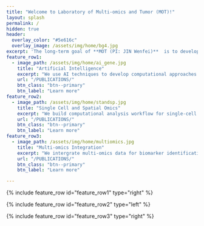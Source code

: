 ```yaml
---
title: "Welcome to Laboratory of Multi-omics and Tumor (MOT)!"
layout: splash
permalink: /
hidden: true
header:
  overlay_color: "#5e616c"
  overlay_image: /assets/img/home/bg4.jpg
excerpt: 'The long-term goal of **MOT (PI: JIN Wenfei)**  is to develop efficient personalized treatment for cancers based on patients’ genetic background. In the near future, the lab will focus on investigating genetic/epigenetic heterogeneity and micro-evolution of cancer cells using single cell sequencing related technologies.'
feature_row1:
  - image_path: /assets/img/home/ai_gene.jpg
    title: "Artificial Intelligence"
    excerpt: "We use AI techniques to develop computational approaches and apply them to personalized cancer therapy, patient stratification and cancer computational pathology."
    url: "/PUBLICATIONS/"
    btn_class: "btn--primary"
    btn_label: "Learn more"
feature_row2:
  - image_path: /assets/img/home/standsp.jpg
    title: "Single Cell and Spatial Omics"
    excerpt: "We build computational analysis workflow for single-cell and spatial omics data, and apply them to cancer micro-environment and liver diseases researches."
    url: "/PUBLICATIONS/"
    btn_class: "btn--primary"
    btn_label: "Learn more"
feature_row3:
  - image_path: /assets/img/home/multiomics.jpg
    title: "Multi-omics Integration"
    excerpt: "We intergrate multi-omics data for biomarker identification, drug repurposing and interpreting the progress from precancerous stages to cancers."
    url: "/PUBLICATIONS/"
    btn_class: "btn--primary"
    btn_label: "Learn more"      

---
```

{% include feature_row id="feature_row1" type="right" %}

{% include feature_row id="feature_row2" type="left" %}

{% include feature_row id="feature_row3" type="right" %}
